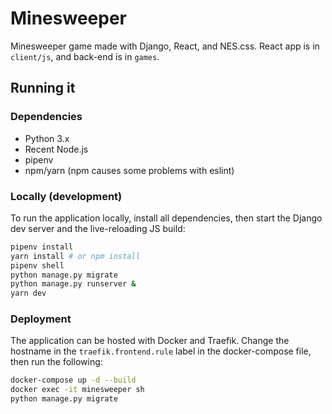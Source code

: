 # Minesweeper

Minesweeper game made with Django, React, and NES.css. React app is in `client/js`, and back-end is in `games`.

## Running it

### Dependencies

* Python 3.x
* Recent Node.js
* pipenv
* npm/yarn (npm causes some problems with eslint)

### Locally (development)

To run the application locally, install all dependencies, then start the Django dev server and the live-reloading JS build:

```sh
pipenv install
yarn install # or npm install
pipenv shell
python manage.py migrate
python manage.py runserver &
yarn dev
```

### Deployment

The application can be hosted with Docker and Traefik. Change the hostname in the `traefik.frontend.rule` label in the docker-compose file, then run the following:

```sh
docker-compose up -d --build
docker exec -it minesweeper sh
python manage.py migrate
```
